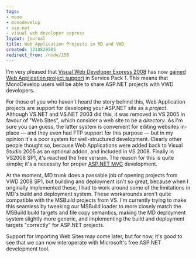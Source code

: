 ```yaml
---
tags:
- mono
- monodevelop
- asp.net
- visual web developer express
layout: journal
title: Web Application Projects in MD and VWD
created: 1218829505
redirect_from: /node/158
---
```

I'm very pleased that <a href="http://www.microsoft.com/express/vwd/">Visual Web Developer Express 2008</a> has now <a href="http://blogs.msdn.com/webdevtools/archive/2008/05/12/visual-studio-2008-sp1-beta.aspx">gained Web Application project support</a> in Service Pack 1. This means that MonoDevelop users will be able to share ASP.NET projects with VWD developers.<!--break-->

For those of you who haven't heard the story behind this, Web Application projects are support for developing your ASP.NET site as a _project_. Although VS.NET and VS.NET 2003 did this, it was removed in VS 2005 in favour of "Web Sites", which consider a web site to be a _directory_. As I'm sure you can guess, the latter system is convenient for editing websites in-place &mdash; and they even had FTP support for this purpose &mdash; but in my opinion it's a poor system for well-structured development. Clearly other people thought so, because Web Applications were added back to Visual Studio 2005 as an optional addon, and included in VS 2008. Finally in VS2008 SP1, it's reached the free version. The reason for this is quite simple; it's a necessity for proper <a href="http://www.asp.net/mvc/">ASP.NET MVC</a> development.

At the moment, MD trunk does a passable job of opening projects from VWD 2008 SP1, but building and deployment isn't so great, because when I originally implemented these, I had to work around some of the limitations in MD's build and deployment system. These workarounds aren't quite compatible with the MSBuild projects from VS. I'm currently trying to make this seamless by tweaking our MSBuild loader to more closely match the MSBuild build targets and file copy semantics, making the MD deployment system slightly more generic, and implementing the build and deployment targets "correctly" for ASP.NET projects.

Support for importing Web Sites may come later, but for now, it's good to see that we can now interoperate with Microsoft's free ASP.NET development tool.